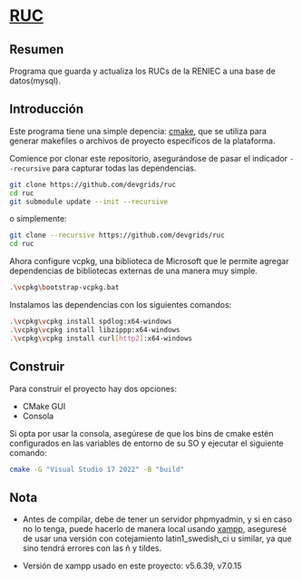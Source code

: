 # [RUC](https://github.com/devgrids/ruc)

## Resumen
Programa que guarda y actualiza los RUCs de la RENIEC a una base de datos(mysql). 

## Introducción
Este programa tiene una simple depencia: [cmake](http://www.cmake.org/download/), que se utiliza para generar makefiles o archivos de proyecto específicos de la plataforma.

Comience por clonar este repositorio, asegurándose de pasar el indicador `--recursive` para capturar todas las dependencias.

```bash
git clone https://github.com/devgrids/ruc
cd ruc
git submodule update --init --recursive
```
o simplemente:
```bash
git clone --recursive https://github.com/devgrids/ruc
cd ruc
```
Ahora configure vcpkg, una biblioteca de Microsoft que le permite agregar dependencias de bibliotecas externas de una manera muy simple.

```bash
.\vcpkg\bootstrap-vcpkg.bat
```
Instalamos las dependencias con los siguientes comandos:

```bash
.\vcpkg\vcpkg install spdlog:x64-windows
.\vcpkg\vcpkg install libzippp:x64-windows
.\vcpkg\vcpkg install curl[http2]:x64-windows
```

## Construir

Para construir el proyecto hay dos opciones:
* CMake GUI
* Consola

Si opta por usar la consola, asegúrese de que los bins de cmake estén configurados en las variables de entorno de su SO y ejecutar el siguiente comando:

```bash
cmake -G "Visual Studio 17 2022" -B "build"
```
## Nota

* Antes de compilar, debe de tener un servidor phpmyadmin, y si en caso no lo tenga, puede hacerlo de manera local usando [xampp]( https://sourceforge.net/projects/xampp/files/XAMPP%20Windows/), aseguresé de usar una versión con cotejamiento latin1_swedish_ci u similar, ya que sino tendrá errores con las ñ y tildes.

* Versión de xampp usado en este proyecto: v5.6.39, v7.0.15
